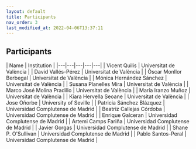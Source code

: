 ```yaml
---
layout: default
title: Participants
nav_order: 3
last_modified_at: 2022-04-06T13:37:11
---
```


## Participants

| Name | Institution |
|---|---|---|---|---|
| Vicent Quilis | Universitat de València |
| David Vallés-Pérez | Universitat de València |
| Òscar Monllor Berbegal | Universitat de València |
| Mónica Hernández Sánchez | Universitat de València |
| Susana Planelles Mira | Universitat de València |
| Marco José Molina Pradillo | Universitat de València |
| María Iranzo Muñoz | Universitat de València |
| Kiara Hervella Seoane | Universitat de València |
| Jose Oñorbe | University of Seville |
| Patricia Sánchez Blázquez | Universidad Complutense de Madrid |
| Beatriz Callejas Córdoba | Universidad Complutense de Madrid |
| Enrique Galceran | Universidad Complutense de Madrid |
| Artemi Camps Fariña | Universidad Complutense de Madrid |
| Javier Gorgas | Universidad Complutense de Madrid |
| Shane P. O'Sullivan | Universidad Complutense de Madrid |
| Pablo Santos-Peral | Universidad Complutense de Madrid |
